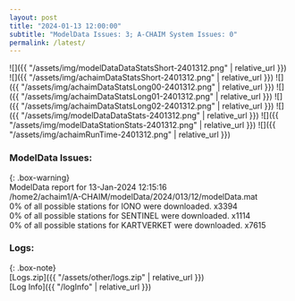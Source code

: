 ```yaml
---
layout: post
title: "2024-01-13 12:00:00"
subtitle: "ModelData Issues: 3; A-CHAIM System Issues: 0"
permalink: /latest/
---
```


![]({{ "/assets/img/modelDataDataStatsShort-2401312.png" | relative_url }})
![]({{ "/assets/img/achaimDataStatsShort-2401312.png" | relative_url }})
![]({{ "/assets/img/achaimDataStatsLong00-2401312.png" | relative_url }})
![]({{ "/assets/img/achaimDataStatsLong01-2401312.png" | relative_url }})
![]({{ "/assets/img/achaimDataStatsLong02-2401312.png" | relative_url }})
![]({{ "/assets/img/modelDataDataStats-2401312.png" | relative_url }})
![]({{ "/assets/img/modelDataStationStats-2401312.png" | relative_url }})
![]({{ "/assets/img/achaimRunTime-2401312.png" | relative_url }})


### ModelData Issues:  
  
{: .box-warning}  
 ModelData report for 13-Jan-2024 12:15:16   
 /home2/achaim1/A-CHAIM/modelData/2024/013/12/modelData.mat   
 0% of all possible stations for IONO were downloaded. x3394   
 0% of all possible stations for SENTINEL were downloaded. x1114   
 0% of all possible stations for KARTVERKET were downloaded. x7615   
  


### Logs:  
  
{: .box-note}  
[Logs.zip]({{ "/assets/other/logs.zip" | relative_url }})  
[Log Info]({{ "/logInfo" | relative_url }})  
